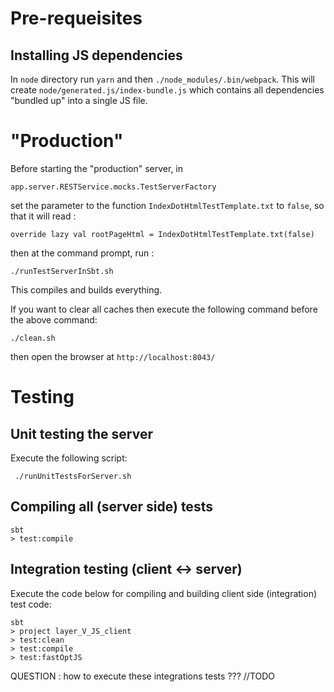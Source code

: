 
# Pre-requeisites

## Installing JS dependencies

In `node` directory run `yarn`
and then `./node_modules/.bin/webpack`. This will create
`node/generated.js/index-bundle.js` which contains all dependencies "bundled up"
into a single JS file.

# "Production"

Before starting the "production" server, in

```
app.server.RESTService.mocks.TestServerFactory
```

 set the parameter to the function
   `IndexDotHtmlTestTemplate.txt` to  `false`, so that it will read :


```
override lazy val rootPageHtml = IndexDotHtmlTestTemplate.txt(false)
```



then at the command prompt, run :
```
./runTestServerInSbt.sh
```
This compiles and builds everything.

If you want to clear all caches then execute the following command before the above command:
```
./clean.sh
```

then open the browser at `http://localhost:8043/`



# Testing

## Unit testing the server

Execute the following script:

```
 ./runUnitTestsForServer.sh
```

## Compiling all (server side) tests

```
sbt
> test:compile
``` 

## Integration testing (client <-> server)

Execute the code below for compiling and building client side (integration) test code:

```
sbt
> project layer_V_JS_client
> test:clean
> test:compile
> test:fastOptJS
```

QUESTION : how to execute these integrations tests ??? //TODO
